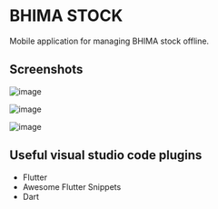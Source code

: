 # BHIMA STOCK

Mobile application for managing BHIMA stock offline.

## Screenshots

![image](https://user-images.githubusercontent.com/5445251/183049096-94921a5d-05cb-442c-9cc6-205d345be923.png)

![image](https://user-images.githubusercontent.com/5445251/183049259-5633d25d-cac9-4065-a155-3758b7b421fe.png)

![image](https://user-images.githubusercontent.com/5445251/183049440-c4e8137e-7147-4649-a5e5-45e99a6e28fa.png)


## Useful visual studio code plugins

- Flutter
- Awesome Flutter Snippets
- Dart
